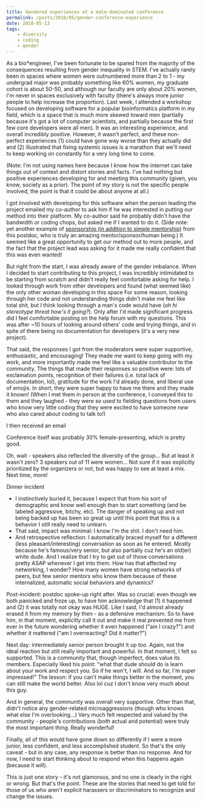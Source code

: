```yaml
---
title: Gendered experiences at a male-dominated conference
permalink: /posts/2018/05/gender-conference-experience
date: 2018-05-13
tags:
    - diversity
    - coding
    - gender
---
```


As a bio*engineer, I've been fortunate to be spared from the majority of the consequences resulting from gender inequality in STEM.
I've actually rarely been in spaces where women were outnumbered more than 2 to 1 - my undergrad major was probably something like 60% women, my graduate cohort is about 50-50, and although our faculty are only about 20% women, I'm never in spaces exclusively with faculty (there's always more junior people to help increase the proportion).
Last week, I attended a workshop focused on developing software for a popular bioinformatics platform in my field, which is a space that is much more skewed toward men (partially because it's got a lot of computer scientists, and partially because the first few core developers were all men).
It was an interesting experience, and overall incredibly positive.
However, it wasn't perfect, and these non-perfect experiences (1) could have gone way worse than they actually did and (2) illustrated that fixing systemic issues is a marathon that we'll need to keep working on constantly for a very long time to come.

(Note: I'm not using names here because I know how the internet can take things out of context and distort stories and facts.
I've had nothing but positive experiences developing for and meeting this community (given, you know, society as a prior).
The point of my story is not the specific people involved, the point is that it could be about anyone at all.)

I got involved with developing for this software when the person leading the project emailed my co-author to ask him if he was interested in putting our method into their platform.
My co-author said he probably didn't have the bandwidth or coding chops, but asked me if I wanted to do it.
(Side note: yet another example of [sponsorship (in addition to simple mentorship)](https://larahogan.me/blog/what-sponsorship-looks-like/) from this postdoc, who is truly  an amazing mentor/sponsor/human being.)
It seemed like a great opportunity to get our method out to more people, and the fact that the project lead was asking for it made me really confident that this was even wanted!

But right from the start, I was already aware of the gender imbalance.
When I decided to start contributing to this project, I was incredibly intimidated to be starting from scratch and didn't really feel comfortable asking for help.
I looked through work from other developers and found (what seemed like) the only other woman developing in this space
For some reason, looking through her code and not understanding things didn't make me feel like total shit, but I think looking through a man's code would have (*oh hi stereotype threat how's it going?*).
Only after I'd made significant progress did I feel comfortable posting on the help forum with my questions.
This was after ~10 hours of looking around others' code and trying things, and in spite of there being no documentation for developers (it's a very new project).

That said, the responses I got from the moderators were super supportive, enthusiastic, and encouraging!
They made me want to keep going with my work, and more importantly made me feel like a valuable contributor to the community.
The things that made their responses so positive were: lots of exclamation points, recognition of their failures (i.e. total lack of documentation, lol), gratitude for the work I'd already done, and liberal use of emojis.
In short, they were super happy to have me there and they made it known!
(When I met them in person at the conference, I conveyed this to them and they laughed - they were so used to fielding questions from users who know very little coding that they were excited to have someone *new* who also cared about coding to talk to!)

I then received an email

Conference itself was probably 30% female-presenting, which is pretty good.

Oh, wait - speakers also reflected the diversity of the group... But at least it wasn't zero? 3 speakers out of 11 were women... Not sure if it was explicitly prioritized by the organizers or not, but was happy to see at least a mix. Next time, more!

Dinner incident
- I instinctively buried it, because I expect that from his sort of demographic and know well enough than to start something (and be labeled aggressive, bitchy, etc).
The danger of speaking up and not being backed up has been so great up until this point that this is a behavior I still really need to unlearn.
- That said, impact was minimal: I know I'm the shit. I don't need him.
- And retrospective reflection: I automatically braced myself for a different (less pleasant/interesting) conversation as soon as he entered. Mostly because he's famous/very senior, but also partially cuz he's an old(er) white dude. And I realize that I try to get out of those conversations pretty ASAP whenever I get into them. How has that affected my networking, I wonder? How many women have strong networks of peers, but few senior mentors who know them because of these internalized, automatic social behaviors and dynamics?

Post-incident: postdoc spoke-up right after. Was so crucial: even though we both panicked and froze up, to have him acknowledge that (1) it happened and (2) it was totally not okay was HUGE. Like I said, I'd almost already erased it from my memory by then - as a defensive mechanism. So to have him, in that moment, explicitly call it out and make it real prevented me from ever in the future wondering whether it even happened ("am I crazy?") and whether it mattered ("am I overreacting? Did it matter?")

Next day: intermediately senior person brought it up too. Again, not the ideal reaction but still really important and powerful. In that moment, I felt so supported. This is a community that, though imperfect, does value its members. Especially liked his point: "what that dude should do is learn about your work and respect you. So if he won't, I will. And so far, I'm super impressed!" The lesson: if you can't make things better in the moment, you can still make the world better. Also lol cuz I don't know very much about this guy.

And in general, the community was overall very supportive. Other than that, didn't notice any gender-related microaggressions (though who knows what else I'm overlooking...) Very much felt respected and valued by the community - people's contributions (both actual and potential) were truly the most important thing. Really wonderful!

Finally, all of this would have gone down so differently if I were a more junior, less confident, and less accomplished student. So that's the only caveat - but in any case, any response is better than no response. And for now, I need to start thinking about to respond when this happens again (because it will).


This is just one story - it's not glamorous, and no one is clearly in the right or wrong. But that's the point. These are the stories that need to get told for those of us who aren't explicit harassers or discriminators to recognize and change the issues.
